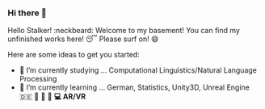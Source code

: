 ### Hi there 👋

<!--
**iftakharopu/iftakharopu** is a ✨ _special_ ✨ repository because its `README.md` (this file) appears on your GitHub profile. -->
Hello Stalker! :neckbeard: Welcome to my basement! You can find my unfinished works here! :sleeping: 
Please surf on! :smile:

Here are some ideas to get you started:

- 🔭 I’m currently studying ... Computational Linguistics/Natural Language Processing  
- 🌱 I’m currently learning ... German, Statistics, Unity3D, Unreal Engine :de: :book: :car: :beer: **:computer:  AR/VR**

<!-- - 👯 I’m looking to collaborate on ...  :notebook_with_decorative_cover: :goggles: --> 
<!--

- 📫 How to reach me: ... iftakharul.islam@ims.uni-stuttgart.de / iftakharopu@protonmail.com
- 😄 Pronounce: ... if-tae-kh-ar / op-u :star:
:trollface:
<!-- - 💬 Ask me about ... -->


